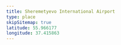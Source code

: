 ```yaml
---
title: Sheremetyevo International Airport
type: place
skipSitemap: true
latitude: 55.966177
longitude: 37.415863
---
```

